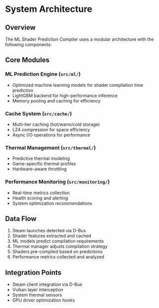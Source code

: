 # System Architecture

## Overview
The ML Shader Prediction Compiler uses a modular architecture with the following components:

## Core Modules

### ML Prediction Engine (`src/ml/`)
- Optimized machine learning models for shader compilation time prediction
- LightGBM backend for high-performance inference
- Memory pooling and caching for efficiency

### Cache System (`src/cache/`)
- Multi-tier caching (hot/warm/cold storage)
- LZ4 compression for space efficiency
- Async I/O operations for performance

### Thermal Management (`src/thermal/`)
- Predictive thermal modeling
- Game-specific thermal profiles
- Hardware-aware throttling

### Performance Monitoring (`src/monitoring/`)
- Real-time metrics collection
- Health scoring and alerting
- System optimization recommendations

## Data Flow
1. Steam launches detected via D-Bus
2. Shader features extracted and cached
3. ML models predict compilation requirements
4. Thermal manager adjusts compilation strategy
5. Shaders pre-compiled based on predictions
6. Performance metrics collected and analyzed

## Integration Points
- Steam client integration via D-Bus
- Vulkan layer interception
- System thermal sensors
- GPU driver optimization hooks
